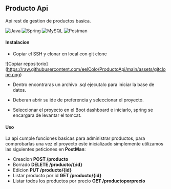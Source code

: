 ##  Producto Api

Api rest de gestion de productos basica.


![Java](https://img.shields.io/badge/java-%23ED8B00.svg?style=for-the-badge&logo=openjdk&logoColor=white)  ![Spring](https://img.shields.io/badge/spring-%236DB33F.svg?style=for-the-badge&logo=spring&logoColor=white) ![MySQL](https://img.shields.io/badge/mysql-%2300f.svg?style=for-the-badge&logo=mysql&logoColor=white)  ![Postman](https://img.shields.io/badge/Postman-FF6C37?style=for-the-badge&logo=postman&logoColor=white)


#### Instalacion

- Copiar el SSH y clonar en local con git clone

![Copiar repositorio] (https://raw.githubusercontent.com/eelColo/ProductoApi/main/assets/gitclone.png)


- Dentro encontraras un archivo .sql ejecutalo para iniciar la base de datos.

- Deberan abrir su ide de preferencia y seleccionar el proyecto.

- Seleccionar el proyecto en el Boot dashboard e iniciarlo, spring se encargara de levantar el tomcat.


#### Uso

La api cumple funciones basicas para administrar productos, para comprobarlas una vez el proyecto este inicializado simplemente utilizamos las siguientes peticiones en **PostMan**:

- Creacion **POST /producto**
- Borrado **DELETE /producto/{:id}**
- Edicion **PUT /producto/{id}**
- Listar producto por id **GET /producto/{id}**
- Listar todos los productos por precio **GET /productoporprecio**


